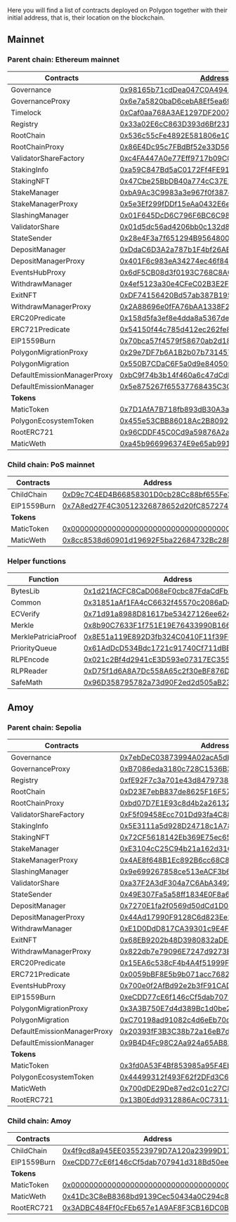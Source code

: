 Here you will find a list of contracts deployed on Polygon together with their initial address, that is, their location on the blockchain. 

## Mainnet

### Parent chain: Ethereum mainnet

| **Contracts**               | [**Address**](https://etherscan.io/address/Address)                                                                        |
| --------------------------- | -------------------------------------------------------------------------------------------------------------------------- |
| Governance                  | [0x98165b71cdDea047C0A49413350C40571195fd07](https://etherscan.io/address/0x98165b71cdDea047C0A49413350C40571195fd07)      |
| GovernanceProxy             | [0x6e7a5820baD6cebA8Ef5ea69c0C92EbbDAc9CE48](https://etherscan.io/address/0x6e7a5820baD6cebA8Ef5ea69c0C92EbbDAc9CE48)      |
| Timelock                    | [0xCaf0aa768A3AE1297DF20072419Db8Bb8b5C8cEf](https://etherscan.io/address/0xCaf0aa768A3AE1297DF20072419Db8Bb8b5C8cEf)      |
| Registry                    | [0x33a02E6cC863D393d6Bf231B697b82F6e499cA71](https://etherscan.io/address/0x33a02E6cC863D393d6Bf231B697b82F6e499cA71)      |
| RootChain                   | [0x536c55cFe4892E581806e10b38dFE8083551bd03](https://etherscan.io/address/0x536c55cFe4892E581806e10b38dFE8083551bd03)      |
| RootChainProxy              | [0x86E4Dc95c7FBdBf52e33D563BbDB00823894C287](https://etherscan.io/address/0x86E4Dc95c7FBdBf52e33D563BbDB00823894C287)      |
| ValidatorShareFactory       | [0xc4FA447A0e77Eff9717b09C057B40570813bb642](https://etherscan.io/address/0xc4FA447A0e77Eff9717b09C057B40570813bb642)      |
| StakingInfo                 | [0xa59C847Bd5aC0172Ff4FE912C5d29E5A71A7512B](https://etherscan.io/address/0xa59C847Bd5aC0172Ff4FE912C5d29E5A71A7512B)      |
| StakingNFT                  | [0x47Cbe25BbDB40a774cC37E1dA92d10C2C7Ec897F](https://etherscan.io/address/0x47Cbe25BbDB40a774cC37E1dA92d10C2C7Ec897F)      |
| StakeManager                | [0xbA9Ac3C9983a3e967f0f387c75cCbD38Ad484963](https://etherscan.io/address/0xbA9Ac3C9983a3e967f0f387c75cCbD38Ad484963)      |
| StakeManagerProxy           | [0x5e3Ef299fDDf15eAa0432E6e66473ace8c13D908](https://etherscan.io/address/0x5e3Ef299fDDf15eAa0432E6e66473ace8c13D908)      |
| SlashingManager             | [0x01F645DcD6C796F6BC6C982159B32fAaaebdC96A](https://etherscan.io/address/0x01F645DcD6C796F6BC6C982159B32fAaaebdC96A)      |
| ValidatorShare              | [0x01d5dc56ad4206bb0c132d834644d57f51fed5ec](https://etherscan.io/address/0x01d5dc56ad4206bb0c132d834644d57f51fed5ec)      |
| StateSender                 | [0x28e4F3a7f651294B9564800b2D01f35189A5bFbE](https://etherscan.io/address/0x28e4F3a7f651294B9564800b2D01f35189A5bFbE)      |
| DepositManager              | [0xDdaC6D3A2a787b1F4bf26AB6FAF519ae3F1a94cf](https://etherscan.io/address/0xDdaC6D3A2a787b1F4bf26AB6FAF519ae3F1a94cf)      |
| DepositManagerProxy         | [0x401F6c983eA34274ec46f84D70b31C151321188b](https://etherscan.io/address/0x401F6c983eA34274ec46f84D70b31C151321188b)      |
| EventsHubProxy              | [0x6dF5CB08d3f0193C768C8A01f42ac4424DC5086b](https://etherscan.io/address/0x6dF5CB08d3f0193C768C8A01f42ac4424DC5086b)      |
| WithdrawManager             | [0x4ef5123a30e4CFeC02B3E2F5Ce97F1328B29f7de](https://etherscan.io/address/0x4ef5123a30e4CFeC02B3E2F5Ce97F1328B29f7de)      |
| ExitNFT                     | [0xDF74156420Bd57ab387B195ed81EcA36F9fABAca](https://etherscan.io/address/0xDF74156420Bd57ab387B195ed81EcA36F9fABAca)      |
| WithdrawManagerProxy        | [0x2A88696e0fFA76bAA1338F2C74497cC013495922](https://etherscan.io/address/0x2A88696e0fFA76bAA1338F2C74497cC013495922)      |
| ERC20Predicate              | [0x158d5fa3ef8e4dda8a5367decf76b94e7effce95](https://etherscan.io/address/0x158d5fa3ef8e4dda8a5367decf76b94e7effce95)      |
| ERC721Predicate             | [0x54150f44c785d412ec262fe895cc3b689c72f49b](https://etherscan.io/address/0x54150f44c785d412ec262fe895cc3b689c72f49b)      |
| EIP1559Burn                 | [0x70bca57f4579f58670ab2d18ef16e02c17553c38](https://etherscan.io/address/0x70bca57f4579f58670ab2d18ef16e02c17553c38)      |
| PolygonMigrationProxy       | [0x29e7DF7b6A1B2b07b731457f499E1696c60E2C4e](https://etherscan.io/address/0x29e7DF7b6A1B2b07b731457f499E1696c60E2C4e#code) |
| PolygonMigration            | [0x550B7CDaC6F5a0d9e840505c3Df74aC045530446](https://etherscan.io/address/0x550B7CDaC6F5a0d9e840505c3Df74aC045530446#code) |
| DefaultEmissionManagerProxy | [0xbC9f74b3b14f460a6c47dCdDFd17411cBc7b6c53](https://etherscan.io/address/0xbC9f74b3b14f460a6c47dCdDFd17411cBc7b6c53#code) |
| DefaultEmissionManager      | [0x5e875267f65537768435C3C6C81cd313a570B422](https://etherscan.io/address/0x5e875267f65537768435C3C6C81cd313a570B422#code) |
| **Tokens**                  |                                                                                                                            |
| MaticToken                  | [0x7D1AfA7B718fb893dB30A3aBc0Cfc608AaCfeBB0](https://etherscan.io/address/0x7D1AfA7B718fb893dB30A3aBc0Cfc608AaCfeBB0)      |
| PolygonEcosystemToken       | [0x455e53CBB86018Ac2B8092FdCd39d8444aFFC3F6](https://etherscan.io/address/0x455e53CBB86018Ac2B8092FdCd39d8444aFFC3F6#code) |
| RootERC721                  | [0x96CDDF45C0Cd9a59876A2a29029d7c54f6e54AD3](https://etherscan.io/address/0x96CDDF45C0Cd9a59876A2a29029d7c54f6e54AD3)      |
| MaticWeth                   | [0xa45b966996374E9e65ab991C6FE4Bfce3a56DDe8](https://etherscan.io/address/0xa45b966996374E9e65ab991C6FE4Bfce3a56DDe8)      |

### Child chain: PoS mainnet

| Contracts   | Address                                                                                                                  |
| ----------- | ------------------------------------------------------------------------------------------------------------------------ |
| ChildChain  | [0xD9c7C4ED4B66858301D0cb28Cc88bf655Fe34861](https://polygonscan.com/address/0xD9c7C4ED4B66858301D0cb28Cc88bf655Fe34861) |
| EIP1559Burn | [0x7A8ed27F4C30512326878652d20fC85727401854](https://polygonscan.com/address/0x7A8ed27F4C30512326878652d20fC85727401854) |
| **Tokens**  |                                                                                                                          |
| MaticToken  | [0x0000000000000000000000000000000000001010](https://polygonscan.com/address/0x0000000000000000000000000000000000001010) |
| MaticWeth   | [0x8cc8538d60901d19692F5ba22684732Bc28F54A3](https://polygonscan.com/address/0x8cc8538d60901d19692F5ba22684732Bc28F54A3) |

### Helper functions

| Function            | Address                                                                                                               |
| ------------------- | --------------------------------------------------------------------------------------------------------------------- |
| BytesLib            | [0x1d21fACFC8CaD068eF0cbc87FdaCdFb20D7e2417](https://etherscan.io/address/0x1d21fACFC8CaD068eF0cbc87FdaCdFb20D7e2417) |
| Common              | [0x31851aAf1FA4cC6632f45570c2086aDcF8B7BD75](https://etherscan.io/address/0x31851aAf1FA4cC6632f45570c2086aDcF8B7BD75) |
| ECVerify            | [0x71d91a8988D81617be53427126ee62471321b7DF](https://etherscan.io/address/0x71d91a8988D81617be53427126ee62471321b7DF) |
| Merkle              | [0x8b90C7633F1f751E19E76433990B1663c625B258](https://etherscan.io/address/0x8b90C7633F1f751E19E76433990B1663c625B258) |
| MerklePatriciaProof | [0x8E51a119E892D3fb324C0410F11f39F61dec9DC8](https://etherscan.io/address/0x8E51a119E892D3fb324C0410F11f39F61dec9DC8) |
| PriorityQueue       | [0x61AdDcD534Bdc1721c91740Cf711dBEcE936053e](https://etherscan.io/address/0x61AdDcD534Bdc1721c91740Cf711dBEcE936053e) |
| RLPEncode           | [0x021c2Bf4d2941cE3D593e07317EC355937bae495](https://etherscan.io/address/0x021c2Bf4d2941cE3D593e07317EC355937bae495) |
| RLPReader           | [0xD75f1d6A8A7Dc558A65c2f30eBF876DdbeE035a2](https://etherscan.io/address/0xD75f1d6A8A7Dc558A65c2f30eBF876DdbeE035a2) |
| SafeMath            | [0x96D358795782a73d90F2ed2d505aB235D197ca05](https://etherscan.io/address/0x96D358795782a73d90F2ed2d505aB235D197ca05) |

## Amoy

### Parent chain: Sepolia

| **Contracts**               | **Address**                                                                                                                        |
| --------------------------- | ---------------------------------------------------------------------------------------------------------------------------------- |
| Governance                  | [0x7ebDeC03873994A02acA5dbfac665e5e39287D77](https://sepolia.etherscan.io/address/0x7ebDeC03873994A02acA5dbfac665e5e39287D77)      |
| GovernanceProxy             | [0xB7086eda3180c728C1536B35c4d54F6A2B33D6aC](https://sepolia.etherscan.io/address/0xB7086eda3180c728C1536B35c4d54F6A2B33D6aC)      |
| Registry                    | [0xfE92F7c3a701e43d8479738c8844bCc555b9e5CD](https://sepolia.etherscan.io/address/0xfE92F7c3a701e43d8479738c8844bCc555b9e5CD)      |
| RootChain                   | [0xD23E7ebB837de8625F16F575077D176b9d6B9b39](https://sepolia.etherscan.io/address/0xD23E7ebB837de8625F16F575077D176b9d6B9b39)      |
| RootChainProxy              | [0xbd07D7E1E93c8d4b2a261327F3C28a8EA7167209](https://sepolia.etherscan.io/address/0xbd07D7E1E93c8d4b2a261327F3C28a8EA7167209)      |
| ValidatorShareFactory       | [0xF5f09458Ecc701Dd93fa4C88b67d550289Ae6805](https://sepolia.etherscan.io/address/0xF5f09458Ecc701Dd93fa4C88b67d550289Ae6805)      |
| StakingInfo                 | [0x5E3111a5d928D24718c1A7897261D0B9087002ed](https://sepolia.etherscan.io/address/0x5E3111a5d928D24718c1A7897261D0B9087002ed)      |
| StakingNFT                  | [0x72CF5618142Eb369E75ec6529A907e9A6Fe99bB7](https://sepolia.etherscan.io/address/0x72CF5618142Eb369E75ec6529A907e9A6Fe99bB7)      |
| StakeManager                | [0xE3104cC25C94b21a162d316064fe50fDDA0635aC](https://sepolia.etherscan.io/address/0xE3104cC25C94b21a162d316064fe50fDDA0635aC)      |
| StakeManagerProxy           | [0x4AE8f648B1Ec892B6cc68C89cc088583964d08bE](https://sepolia.etherscan.io/address/0x4AE8f648B1Ec892B6cc68C89cc088583964d08bE)      |
| SlashingManager             | [0x9e699267858ce513eACF3b66420334785f9c8E4c](https://sepolia.etherscan.io/address/0x9e699267858ce513eACF3b66420334785f9c8E4c)      |
| ValidatorShare              | [0xa37F2A3dF304a7C6AbA3492146Bc8B89170bEAb1](https://sepolia.etherscan.io/address/0xa37F2A3dF304a7C6AbA3492146Bc8B89170bEAb1)      |
| StateSender                 | [0x49E307Fa5a58ff1834E0F8a60eB2a9609E6A5F50](https://sepolia.etherscan.io/address/0x49E307Fa5a58ff1834E0F8a60eB2a9609E6A5F50)      |
| DepositManager              | [0x7270E1fa2f0569d50dCd1D038D940135bDE6167F](https://sepolia.etherscan.io/address/0x7270E1fa2f0569d50dCd1D038D940135bDE6167F)      |
| DepositManagerProxy         | [0x44Ad17990F9128C6d823Ee10dB7F0A5d40a731A4](https://sepolia.etherscan.io/address/0x44Ad17990F9128C6d823Ee10dB7F0A5d40a731A4)      |
| WithdrawManager             | [0xE1D0DdD817CA39301c9E4F5A7218BbDAf59D248D](https://sepolia.etherscan.io/address/0xE1D0DdD817CA39301c9E4F5A7218BbDAf59D248D)      |
| ExitNFT                     | [0x68EB9202b48D3980832aDE89d580bA883b313B40](https://sepolia.etherscan.io/address/0x68EB9202b48D3980832aDE89d580bA883b313B40)      |
| WithdrawManagerProxy        | [0x822db7e79096E7247d9273E5782ecAec464Eb96C](https://sepolia.etherscan.io/address/0x822db7e79096E7247d9273E5782ecAec464Eb96C)      |
| ERC20Predicate              | [0x15EA6c538cF4b4A4f51999F433557285D5639820](https://sepolia.etherscan.io/address/0x15EA6c538cF4b4A4f51999F433557285D5639820)      |
| ERC721Predicate             | [0x0059bBF8E5b9b071acc7682B6fe198c32AAA2A97](https://sepolia.etherscan.io/address/0x0059bBF8E5b9b071acc7682B6fe198c32AAA2A97)      |
| EventsHubProxy              | [0x700e0f2AfBd92e2b3fF91CAD8C62A564690ddf39](https://sepolia.etherscan.io/address/0x700e0f2AfBd92e2b3fF91CAD8C62A564690ddf39)      |
| EIP1559Burn                 | [0xeCDD77cE6f146cCf5dab707941d318Bd50eeD2C9](https://sepolia.etherscan.io/address/0xeCDD77cE6f146cCf5dab707941d318Bd50eeD2C9)      |
| PolygonMigrationProxy       | [0x3A3B750E7d4d389Bc1d0be20E5D09530F82B9911](https://sepolia.etherscan.io/address/0x3A3B750E7d4d389Bc1d0be20E5D09530F82B9911#code) |
| PolygonMigration            | [0xC70198ad91082c4d6eEb70d991cc4B2b61Cb3d1E](https://sepolia.etherscan.io/address/0xC70198ad91082c4d6eEb70d991cc4B2b61Cb3d1E#code) |
| DefaultEmissionManagerProxy | [0x20393fF3B3C38b72a16eB7d7A474cd38ABD8Ff27](https://sepolia.etherscan.io/address/0x20393fF3B3C38b72a16eB7d7A474cd38ABD8Ff27#code) |
| DefaultEmissionManager      | [0x9B4D4Fc98C2Aa924a65AB827494159a76Fce6ceD](https://sepolia.etherscan.io/address/0x9B4D4Fc98C2Aa924a65AB827494159a76Fce6ceD#code) |
| **Tokens**                  |                                                                                                                                    |
| MaticToken                  | [0x3fd0A53F4Bf853985a95F4Eb3F9C9FDE1F8e2b53](https://sepolia.etherscan.io/address/0x3fd0A53F4Bf853985a95F4Eb3F9C9FDE1F8e2b53)      |
| PolygonEcosystemToken       | [0x44499312f493F62f2DFd3C6435Ca3603EbFCeeBa](https://sepolia.etherscan.io/address/0x44499312f493F62f2DFd3C6435Ca3603EbFCeeBa#code) |
| MaticWeth                   | [0x700dDE29De87ed2c01c27C896dc8Badb4f671302](https://sepolia.etherscan.io/address/0x700dDE29De87ed2c01c27C896dc8Badb4f671302)      |
| RootERC721                  | [0x13B0Edd9312886Ac0C73116e767208bEd1199679](https://sepolia.etherscan.io/address/0x13B0Edd9312886Ac0C73116e767208bEd1199679)      |

### Child chain: Amoy

| Contracts   | Address                                                                                                                       |
| ----------- | ----------------------------------------------------------------------------------------------------------------------------- |
| ChildChain  | [0x4f9cd8a945EE035523979D7A120a23999D17D8C0](https://www.oklink.com/amoy/address/0x4f9cd8a945EE035523979D7A120a23999D17D8C0/) |
| EIP1559Burn | [0xeCDD77cE6f146cCf5dab707941d318Bd50eeD2C9](https://www.oklink.com/amoy/address/0xeCDD77cE6f146cCf5dab707941d318Bd50eeD2C9/) |
| **Tokens**  |                                                                                                                               |
| MaticToken  | [0x0000000000000000000000000000000000001010](https://www.oklink.com/amoy/address/0x0000000000000000000000000000000000001010/) |
| MaticWeth   | [0x41Dc3C8eB8368bd9139Cec50434a0C294c8c1102](https://www.oklink.com/amoy/address/0x41Dc3C8eB8368bd9139Cec50434a0C294c8c1102/) |
| RootERC721  | [0x3ADBC484Ff0cFEb657e1A9AF8F3CB16DC0B53e7e](https://www.oklink.com/amoy/address/0x3ADBC484Ff0cFEb657e1A9AF8F3CB16DC0B53e7e/) |


